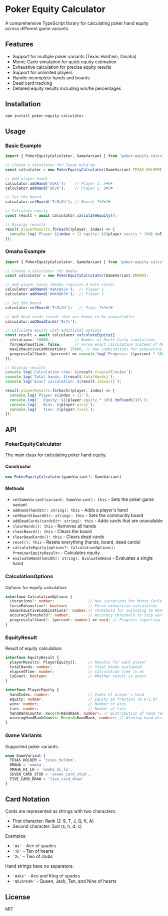 # Poker Equity Calculator

A comprehensive TypeScript library for calculating poker hand equity across different game variants.

## Features

- Support for multiple poker variants (Texas Hold'em, Omaha)
- Monte Carlo simulation for quick equity estimation
- Exhaustive calculation for precise equity results
- Support for unlimited players
- Handle incomplete hands and boards
- Dead card tracking
- Detailed equity results including win/tie percentages

## Installation

```bash
npm install poker-equity-calculator
```

## Usage

### Basic Example

```typescript
import { PokerEquityCalculator, GameVariant } from 'poker-equity-calculator';

// Create a calculator for Texas Hold'em
const calculator = new PokerEquityCalculator(GameVariant.TEXAS_HOLDEM);

// Add player hands
calculator.addHand('AsKs');    // Player 1: A♠K♠
calculator.addHand('QhJh');    // Player 2: Q♥J♥

// Set the board
calculator.setBoard('Ts9s2h'); // Board: T♠9♠2♥

// Calculate equity
const result = await calculator.calculateEquity();

// Display results
result.playerResults.forEach((player, index) => {
  console.log(`Player ${index + 1} equity: ${(player.equity * 100).toFixed(2)}%`);
});
```

### Omaha Example

```typescript
import { PokerEquityCalculator, GameVariant } from 'poker-equity-calculator';

// Create a calculator for Omaha
const calculator = new PokerEquityCalculator(GameVariant.OMAHA);

// Add player hands (Omaha requires 4 hole cards)
calculator.addHand('AsKsQsJs');  // Player 1
calculator.addHand('AhKhQhJh');  // Player 2

// Set the board
calculator.setBoard('Ts9s2h');   // Flop: T♠9♠2♥

// Add dead cards (cards that are known to be unavailable)
calculator.addDeadCards('8s7s');

// Calculate equity with additional options
const result = await calculator.calculateEquity({
  iterations: 10000,           // Number of Monte Carlo simulations
  forceExhaustive: false,      // Force exact calculation instead of Monte Carlo
  maxExhaustiveCombinations: 25000, // Max combinations for exhaustive calculation
  progressCallback: (percent) => console.log(`Progress: ${percent * 100}%`)
});

// Display results
console.log(`Calculation time: ${result.elapsedTime}ms`);
console.log(`Total hands: ${result.totalHands}`);
console.log(`Exact calculation: ${result.isExact}`);

result.playerResults.forEach((player, index) => {
  console.log(`Player ${index + 1}:`);
  console.log(`  Equity: ${(player.equity * 100).toFixed(2)}%`);
  console.log(`  Wins: ${player.wins}`);
  console.log(`  Ties: ${player.ties}`);
});
```

## API

### PokerEquityCalculator

The main class for calculating poker hand equity.

#### Constructor

```typescript
new PokerEquityCalculator(gameVariant?: GameVariant)
```

#### Methods

- `setGameVariant(variant: GameVariant): this` - Sets the poker game variant
- `addHand(handStr: string): this` - Adds a player's hand
- `setBoard(boardStr: string): this` - Sets the community board
- `addDeadCards(cardsStr: string): this` - Adds cards that are unavailable
- `clearHands(): this` - Removes all hands
- `clearBoard(): this` - Clears the board
- `clearDeadCards(): this` - Clears dead cards
- `reset(): this` - Resets everything (hands, board, dead cards)
- `calculateEquity(options?: CalculationOptions): Promise<EquityResult>` - Calculates equity
- `evaluateHand(handStr: string): EvaluatedHand` - Evaluates a single hand

### CalculationOptions

Options for equity calculation:

```typescript
interface CalculationOptions {
  iterations?: number;               // Max iterations for Monte Carlo
  forceExhaustive?: boolean;         // Force exhaustive calculation
  maxExhaustiveCombinations?: number;// Threshold for switching to Monte Carlo
  accuracyThreshold?: number;        // Accuracy threshold to stop early
  progressCallback?: (percent: number) => void; // Progress reporting
}
```

### EquityResult

Result of equity calculation:

```typescript
interface EquityResult {
  playerResults: PlayerEquity[];     // Results for each player
  totalHands: number;                // Total hands evaluated
  elapsedTime: number;               // Calculation time in ms
  isExact: boolean;                  // Whether result is exact
}

interface PlayerEquity {
  handIndex: number;                 // Index of player's hand
  equity: number;                    // Equity as fraction (0.0-1.0)
  wins: number;                      // Number of wins
  ties: number;                      // Number of ties
  handRankCounts: Record<HandRank, number>; // Distribution of hand ranks
  winningHandRankCounts: Record<HandRank, number>; // Winning hand distribution
}
```

### Game Variants

Supported poker variants:

```typescript
enum GameVariant {
  TEXAS_HOLDEM = 'texas_holdem',
  OMAHA = 'omaha',
  OMAHA_HI_LO = 'omaha_hi_lo',
  SEVEN_CARD_STUD = 'seven_card_stud',
  FIVE_CARD_DRAW = 'five_card_draw'
}
```

## Card Notation

Cards are represented as strings with two characters:

- First character: Rank (2-9, T, J, Q, K, A)
- Second character: Suit (s, h, d, c)

Examples:
- `'As'` - Ace of spades
- `'Th'` - Ten of hearts
- `'2c'` - Two of clubs

Hand strings have no separators:
- `'AsKs'` - Ace and King of spades
- `'QhJhTh9h'` - Queen, Jack, Ten, and Nine of hearts

## License

MIT